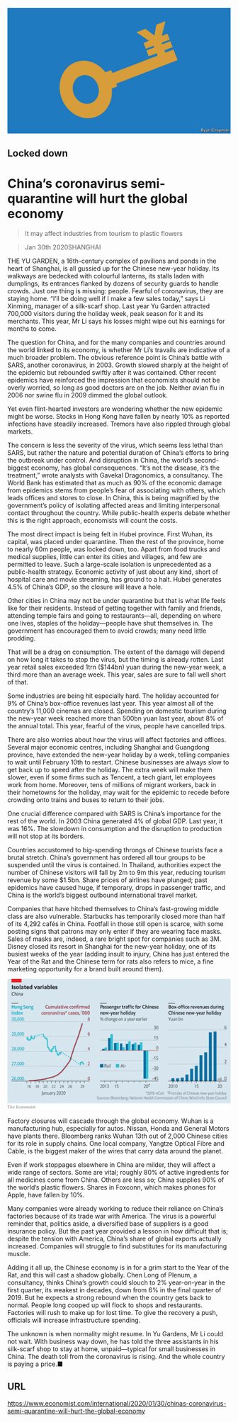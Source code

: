 ![](./images/20200201_IRD002.jpg)

## Locked down

# China’s coronavirus semi-quarantine will hurt the global economy

> It may affect industries from tourism to plastic flowers

> Jan 30th 2020SHANGHAI

THE YU GARDEN, a 16th-century complex of pavilions and ponds in the heart of Shanghai, is all gussied up for the Chinese new-year holiday. Its walkways are bedecked with colourful lanterns, its stalls laden with dumplings, its entrances flanked by dozens of security guards to handle crowds. Just one thing is missing: people. Fearful of coronavirus, they are staying home. “I’ll be doing well if I make a few sales today,” says Li Xinming, manager of a silk-scarf shop. Last year Yu Garden attracted 700,000 visitors during the holiday week, peak season for it and its merchants. This year, Mr Li says his losses might wipe out his earnings for months to come.

The question for China, and for the many companies and countries around the world linked to its economy, is whether Mr Li’s travails are indicative of a much broader problem. The obvious reference point is China’s battle with SARS, another coronavirus, in 2003. Growth slowed sharply at the height of the epidemic but rebounded swiftly after it was contained. Other recent epidemics have reinforced the impression that economists should not be overly worried, so long as good doctors are on the job. Neither avian flu in 2006 nor swine flu in 2009 dimmed the global outlook.

Yet even flint-hearted investors are wondering whether the new epidemic might be worse. Stocks in Hong Kong have fallen by nearly 10% as reported infections have steadily increased. Tremors have also rippled through global markets.

The concern is less the severity of the virus, which seems less lethal than SARS, but rather the nature and potential duration of China’s efforts to bring the outbreak under control. And disruption in China, the world’s second-biggest economy, has global consequences. “It’s not the disease, it’s the treatment,” wrote analysts with Gavekal Dragonomics, a consultancy. The World Bank has estimated that as much as 90% of the economic damage from epidemics stems from people’s fear of associating with others, which leads offices and stores to close. In China, this is being magnified by the government’s policy of isolating affected areas and limiting interpersonal contact throughout the country. While public-health experts debate whether this is the right approach, economists will count the costs.

The most direct impact is being felt in Hubei province. First Wuhan, its capital, was placed under quarantine. Then the rest of the province, home to nearly 60m people, was locked down, too. Apart from food trucks and medical supplies, little can enter its cities and villages, and few are permitted to leave. Such a large-scale isolation is unprecedented as a public-health strategy. Economic activity of just about any kind, short of hospital care and movie streaming, has ground to a halt. Hubei generates 4.5% of China’s GDP, so the closure will leave a hole.

Other cities in China may not be under quarantine but that is what life feels like for their residents. Instead of getting together with family and friends, attending temple fairs and going to restaurants—all, depending on where one lives, staples of the holiday—people have shut themselves in. The government has encouraged them to avoid crowds; many need little prodding.

That will be a drag on consumption. The extent of the damage will depend on how long it takes to stop the virus, but the timing is already rotten. Last year retail sales exceeded 1trn ($144bn) yuan during the new-year week, a third more than an average week. This year, sales are sure to fall well short of that.

Some industries are being hit especially hard. The holiday accounted for 9% of China’s box-office revenues last year. This year almost all of the country’s 11,000 cinemas are closed. Spending on domestic tourism during the new-year week reached more than 500bn yuan last year, about 8% of the annual total. This year, fearful of the virus, people have cancelled trips.

There are also worries about how the virus will affect factories and offices. Several major economic centres, including Shanghai and Guangdong province, have extended the new-year holiday by a week, telling companies to wait until February 10th to restart. Chinese businesses are always slow to get back up to speed after the holiday. The extra week will make them slower, even if some firms such as Tencent, a tech giant, let employees work from home. Moreover, tens of millions of migrant workers, back in their hometowns for the holiday, may wait for the epidemic to recede before crowding onto trains and buses to return to their jobs.

One crucial difference compared with SARS is China’s importance for the rest of the world. In 2003 China generated 4% of global GDP. Last year, it was 16%. The slowdown in consumption and the disruption to production will not stop at its borders.

Countries accustomed to big-spending throngs of Chinese tourists face a brutal stretch. China’s government has ordered all tour groups to be suspended until the virus is contained. In Thailand, authorities expect the number of Chinese visitors will fall by 2m to 9m this year, reducing tourism revenue by some $1.5bn. Share prices of airlines have plunged; past epidemics have caused huge, if temporary, drops in passenger traffic, and China is the world’s biggest outbound international travel market.

Companies that have hitched themselves to China’s fast-growing middle class are also vulnerable. Starbucks has temporarily closed more than half of its 4,292 cafés in China. Footfall in those still open is scarce, with some posting signs that patrons may only enter if they are wearing face masks. Sales of masks are, indeed, a rare bright spot for companies such as 3M. Disney closed its resort in Shanghai for the new-year holiday, one of its busiest weeks of the year (adding insult to injury, China has just entered the Year of the Rat and the Chinese term for rats also refers to mice, a fine marketing opportunity for a brand built around them).

![](./images/20200201_IRC024.png)

Factory closures will cascade through the global economy. Wuhan is a manufacturing hub, especially for autos. Nissan, Honda and General Motors have plants there. Bloomberg ranks Wuhan 13th out of 2,000 Chinese cities for its role in supply chains. One local company, Yangtze Optical Fibre and Cable, is the biggest maker of the wires that carry data around the planet.

Even if work stoppages elsewhere in China are milder, they will affect a wide range of sectors. Some are vital; roughly 80% of active ingredients for all medicines come from China. Others are less so; China supplies 90% of the world’s plastic flowers. Shares in Foxconn, which makes phones for Apple, have fallen by 10%.

Many companies were already working to reduce their reliance on China’s factories because of its trade war with America. The virus is a powerful reminder that, politics aside, a diversified base of suppliers is a good insurance policy. But the past year provided a lesson in how difficult that is; despite the tension with America, China’s share of global exports actually increased. Companies will struggle to find substitutes for its manufacturing muscle.

Adding it all up, the Chinese economy is in for a grim start to the Year of the Rat, and this will cast a shadow globally. Chen Long of Plenum, a consultancy, thinks China’s growth could slouch to 2% year-on-year in the first quarter, its weakest in decades, down from 6% in the final quarter of 2019. But he expects a strong rebound when the country gets back to normal. People long cooped up will flock to shops and restaurants. Factories will rush to make up for lost time. To give the recovery a push, officials will increase infrastructure spending.

The unknown is when normality might resume. In Yu Gardens, Mr Li could not wait. With business way down, he has told the three assistants in his silk-scarf shop to stay at home, unpaid—typical for small businesses in China. The death toll from the coronavirus is rising. And the whole country is paying a price.■

## URL

https://www.economist.com/international/2020/01/30/chinas-coronavirus-semi-quarantine-will-hurt-the-global-economy
